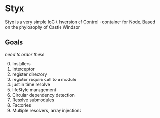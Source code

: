 # Styx

Styx is a very simple IoC ( Inversion of Control ) container for Node. Based on the phylosophy of Castle Windsor

## Goals

*need to order these*

0. Installers
1. Interceptor
2. register directory
3. register require call to a module
4. just in time resolve
5. lifeStyle management
6. Circular dependency detection
7. Resolve submodules
8. Factories
9. Multiple resolvers, array injections

